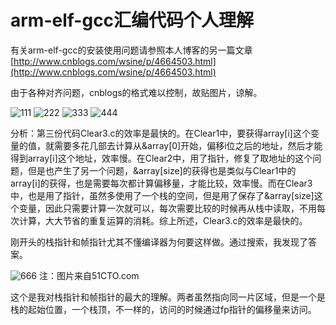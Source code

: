# arm-elf-gcc汇编代码个人理解

有关arm-elf-gcc的安装使用问题请参照本人博客的另一篇文章[http://www.cnblogs.com/wsine/p/4664503.html](http://www.cnblogs.com/wsine/p/4664503.html)

由于各种对齐问题，cnblogs的格式难以控制，故贴图片，谅解。

![111](/images/wsine-blog-image139.jpg)
![222](/images/wsine-blog-image140.jpg)
![333](/images/wsine-blog-image141.jpg)
![444](/images/wsine-blog-image142.jpg)

分析：第三份代码Clear3.c的效率是最快的。在Clear1中，要获得array[i]这个变量的值，就需要多花几部去计算从&array[0]开始，偏移i位之后的地址，然后才能得到array[i]这个地址，效率慢。在Clear2中，用了指针，修复了取地址的这个问题，但是也产生了另一个问题，&array[size]的获得也是类似与Clear1中的array[i]的获得，也是需要每次都计算偏移量，才能比较，效率慢。而在Clear3中，也是用了指针，虽然多使用了一个栈的空间，但是用了保存了&array[size]这个变量，因此只需要计算一次就可以，每次需要比较的时候再从栈中读取，不用每次计算，大大节省的重复运算的消耗。综上所述，Clear3.c的效率是最快的。

刚开头的栈指针和帧指针尤其不懂编译器为何要这样做。通过搜索，我发现了答案。

![666](/images/wsine-blog-image143.jpg)
注：图片来自51CTO.com

这个是我对栈指针和帧指针的最大的理解。两者虽然指向同一片区域，但是一个是栈的起始位置，一个栈顶，不一样的，访问的时候通过fp指针的偏移量来访问。
